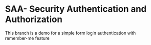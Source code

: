 # SAA- Security Authentication and Authorization

This branch is a demo for a simple form login authentication with remember-me feature

